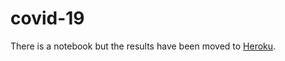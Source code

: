 # covid-19

There is a notebook but the results have been moved to [Heroku](https://covid-19-wa-king.herokuapp.com/).
